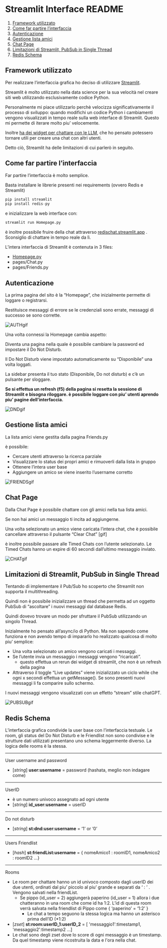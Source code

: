 # Streamlit Interface README

1. [Framework utilizzato](#framework-utilizzato)
2. [Come far partire l’interfaccia](#come-far-partire-l’interfaccia)
3. [Autenticazione](#autenticazione)
5. [Gestione lista amici](#gestione-lista-amici)
6. [Chat Page](#chat-page)
7. [Limitazioni di Streamlit, PubSub in Single Thread](#limitazioni-di-streamlit,-pubsub)
8. [Redis Schema](#redis-schema)

## Framework utilizzato

Per realizzare l’interfaccia grafica ho deciso di utilizzare [Streamlit](https://streamlit.io/).

Streamlit è molto utilizzato nella data science per la sua velocità nel creare siti web utilizzando esclusivamente codice Python.

Personalmente mi piace utilizzarlo perchè velocizza significativamente il processo di sviluppo: quando modifichi un codice Python i cambiamenti vengono visualizzati in tempo reale sulla web interface di Streamlit. Questo mi permette di iterare molto piu’ velocemente.

Inoltre [ha dei widget per chattare con le LLM](https://docs.streamlit.io/develop/tutorials/llms/build-conversational-apps), che ho pensato potessero tornare utili per creare una chat con altri utenti.

Detto ciò, Streamlit ha delle limitazioni di cui parlerò in seguito.

## Come far partire l’interfaccia

Far partire l’interfaccia è molto semplice.

Basta installare le librerie presenti nei requirements (ovvero Redis e Streamlit)
```python
pip install streamlit
pip install redis-py
```
e inizializzare la web interface con:

```python
streamlit run Homepage.py
```

è inoltre possibile fruire della chat attraverso [redischat.streamlit.app](http://redischat.streamlit.app) . Sconsiglio di chattare in tempo reale da lì. 

L’intera interfaccia di Streamlit è contenuta in 3 files:

- [Homepage.py](http://Homepage.py)
- pages/Chat.py
- pages/Friends.py

## Autenticazione

La prima pagina del sito è la “Homepage”, che inizialmente permette di loggare o registrarsi.

Restituisce messaggi di errore se le credenziali sono errate, messaggi di successo se sono corrette. 

![AUTHgif](pages/readmegifs/auth.gif)

Una volta connessi la Homepage cambia aspetto:

Diventa una pagina nella quale è possibile cambiare la password ed impostare il Do Not Disturb.

Il Do Not Disturb viene impostato automaticamente su “Disponibile” una volta loggati. 

La sidebar presenta il tuo stato (Disponibile, Do not disturb) e c’è un pulsante per sloggare.

**Se si effettua un refresh (f5) della pagina si resetta la sessione di Streamlit e bisogna riloggare. è possibile loggare con piu’ utenti aprendo piu’ pagine dell’interfaccia.** 

![DNDgif](pages/readmegifs/dnd.gif)

## Gestione lista amici

La lista amici viene gestita dalla pagina Friends.py

è possibile:

- Cercare utenti attraverso la ricerca parziale 
- Visualizzare lo status dei propri amici e rimuoverli dalla lista in gruppo 
- Ottenere l’intera user base 
- Aggiungere un amico se viene inserito l’username corretto 

![FRIENDSgif](pages/readmegifs/friends.gif)

## Chat Page

Dalla Chat Page è possibile chattare con gli amici nella tua lista amici. 

Se non hai amici un messaggio ti incita ad aggiungerne. 

Una volta selezionato un amico viene caricata l’intera chat, che è possibile cancellare attraverso il pulsante “Clear Chat” [gif]

è inoltre possibile passare alle Timed Chats con l’utente selezionato. Le Timed Chats hanno un expire di 60 secondi dall’ultimo messaggio inviato.

![CHATgif](pages/readmegifs/chat.gif)

## Limitazioni di Streamlit, PubSub in Single Thread

Tentando di implementare il Pub/Sub ho scoperto che Streamlit non supporta il multithreading. 

Quindi non è possibile inizializzare un thread che permetta ad un oggetto PubSub di “ascoltare” i nuovi messaggi dal database Redis. 

Quindi dovevo trovare un modo per sfruttare il PubSub utilizzando un singolo Thread. 

Inizialmente ho pensato all’async/io di Python. Ma non sapendo come funziona e non avendo tempo di impararlo ho realizzato qualcosa di molto piu’ semplice:

- Una volta selezionato un amico vengono caricati i messaggi.
- Se l’utente invia un messaggio i messaggi vengono “ricaricati”.
    - questo effettua un rerun dei widget di streamlit, che non è un refresh della pagina
- Attraverso il toggle “Live updates” viene inizializzato un ciclo while che ogni x secondi effettua un getMessage(). Se sono presenti nuovi messaggi li fa comparire sullo schermo.

I nuovi messaggi vengono visualizzati con un effetto “stream” stile chatGPT.

![PUBSUBgif](pages/readmegifs/pubsub.gif)

## Redis Schema

L’interfaccia grafica condivide la user base con l’interfaccia testuale. Le room, gli status del Do Not Disturb e le Friendlist non sono condivise e le strutture dati utilizzati presentano uno schema leggermente diverso. La logica delle rooms è la stessa. 

---

User username and password

- [*string*] **user:username** = password (hashata, meglio non indagare come)

---

UserID

- è un numero univoco assegnato ad ogni utente
- [*string*] **id_user:username** = userID

---

Do not disturb

- [*string*] **st:dnd:user:username** = ‘1’ or ‘0’

---

Users Friendlist

- [*hash*] **st:friendList:username** = { nomeAmico1 : roomID1, nomeAmico2 : roomID2 …}

---

Rooms 

- Le room per chattare hanno un id univoco composto dagli userID dei due utenti, ordinati dal piu’ piccolo al piu’ grande e separati da ‘ : ’ . Vengono salvati nella friendList.
    - Se pippo (id_user = 2) aggiungerà paperino (id_user = 1) allora i due chatteranno in una room che come id ha 1:2. L’id di questa room verrà salvata nella friendlist di Pippo come { ‘paperino’ = ‘1:2’ }
        - Le chat a tempo seguono la stessa logica ma hanno un asterisco prima dell’ID (*1:2)
- [*zset*] **st:room:userID_1:userID_2** = [ 'messaggio1':timestamp1, 'messaggio2':timestamp2 ...]
- Le chat sono degli zset dove lo score di ogni messaggio è un timestamp. Da quel timestamp viene ricostruita la data e l'ora nella chat.
